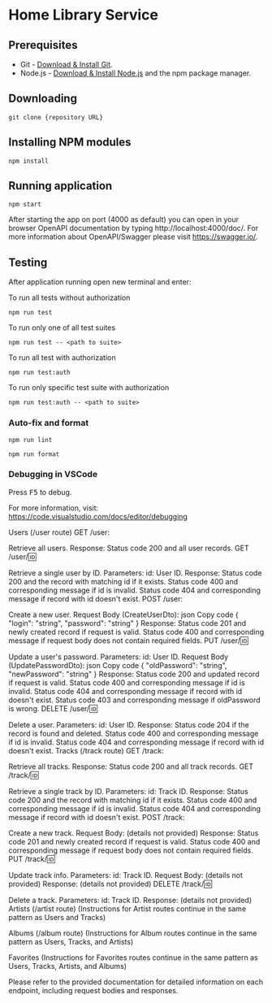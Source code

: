 # Home Library Service

## Prerequisites

- Git - [Download & Install Git](https://git-scm.com/downloads).
- Node.js - [Download & Install Node.js](https://nodejs.org/en/download/) and the npm package manager.

## Downloading

```
git clone {repository URL}
```

## Installing NPM modules

```
npm install
```

## Running application

```
npm start
```

After starting the app on port (4000 as default) you can open
in your browser OpenAPI documentation by typing http://localhost:4000/doc/.
For more information about OpenAPI/Swagger please visit https://swagger.io/.

## Testing

After application running open new terminal and enter:

To run all tests without authorization

```
npm run test
```

To run only one of all test suites

```
npm run test -- <path to suite>
```

To run all test with authorization

```
npm run test:auth
```

To run only specific test suite with authorization

```
npm run test:auth -- <path to suite>
```

### Auto-fix and format

```
npm run lint
```

```
npm run format
```

### Debugging in VSCode

Press <kbd>F5</kbd> to debug.

For more information, visit: https://code.visualstudio.com/docs/editor/debugging

Users (/user route)
GET /user:

Retrieve all users.
Response: Status code 200 and all user records.
GET /user/:id:

Retrieve a single user by ID.
Parameters:
id: User ID.
Response:
Status code 200 and the record with matching id if it exists.
Status code 400 and corresponding message if id is invalid.
Status code 404 and corresponding message if record with id doesn't exist.
POST /user:

Create a new user.
Request Body (CreateUserDto):
json
Copy code
{
  "login": "string",
  "password": "string"
}
Response:
Status code 201 and newly created record if request is valid.
Status code 400 and corresponding message if request body does not contain required fields.
PUT /user/:id:

Update a user's password.
Parameters:
id: User ID.
Request Body (UpdatePasswordDto):
json
Copy code
{
  "oldPassword": "string",
  "newPassword": "string"
}
Response:
Status code 200 and updated record if request is valid.
Status code 400 and corresponding message if id is invalid.
Status code 404 and corresponding message if record with id doesn't exist.
Status code 403 and corresponding message if oldPassword is wrong.
DELETE /user/:id:

Delete a user.
Parameters:
id: User ID.
Response:
Status code 204 if the record is found and deleted.
Status code 400 and corresponding message if id is invalid.
Status code 404 and corresponding message if record with id doesn't exist.
Tracks (/track route)
GET /track:

Retrieve all tracks.
Response: Status code 200 and all track records.
GET /track/:id:

Retrieve a single track by ID.
Parameters:
id: Track ID.
Response:
Status code 200 and the record with matching id if it exists.
Status code 400 and corresponding message if id is invalid.
Status code 404 and corresponding message if record with id doesn't exist.
POST /track:

Create a new track.
Request Body: (details not provided)
Response:
Status code 201 and newly created record if request is valid.
Status code 400 and corresponding message if request body does not contain required fields.
PUT /track/:id:

Update track info.
Parameters:
id: Track ID.
Request Body: (details not provided)
Response: (details not provided)
DELETE /track/:id:

Delete a track.
Parameters:
id: Track ID.
Response: (details not provided)
Artists (/artist route)
(Instructions for Artist routes continue in the same pattern as Users and Tracks)

Albums (/album route)
(Instructions for Album routes continue in the same pattern as Users, Tracks, and Artists)

Favorites
(Instructions for Favorites routes continue in the same pattern as Users, Tracks, Artists, and Albums)

Please refer to the provided documentation for detailed information on each endpoint, including request bodies and responses.

